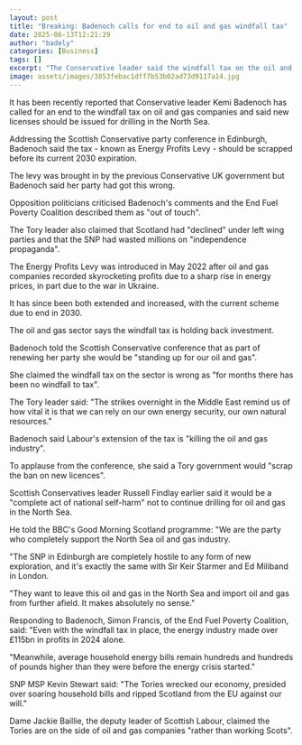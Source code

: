 ```yaml
---
layout: post
title: "Breaking: Badenoch calls for end to oil and gas windfall tax"
date: 2025-06-13T12:21:29
author: "badely"
categories: [Business]
tags: []
excerpt: "The Conservative leader said the windfall tax on the oil and gas sector should end and new drilling licenses are needed."
image: assets/images/3853febac1dff7b53b02ad73d9117a14.jpg
---
```


It has been recently reported that Conservative leader Kemi Badenoch has called for an end to the windfall tax on oil and gas companies and said new licenses should be issued for drilling in the North Sea.

Addressing the Scottish Conservative party conference in Edinburgh, Badenoch said the tax - known as Energy Profits Levy - should be scrapped before its current 2030 expiration.

The levy was brought in by the previous Conservative UK government but Badenoch said her party had got this wrong.

Opposition politicians criticised Badenoch's comments and the End Fuel Poverty Coalition described them as "out of touch". 

The Tory leader also claimed that Scotland had "declined" under left wing parties and that the SNP had wasted millions on "independence propaganda".

The Energy Profits Levy was introduced in May 2022 after oil and gas companies recorded skyrocketing profits due to a sharp rise in energy prices, in part due to the war in Ukraine.

It has since been both extended and increased, with the current scheme due to end in 2030. 

The oil and gas sector says the windfall tax is holding back investment.

Badenoch told the Scottish Conservative conference that as part of renewing her party she would be "standing up for our oil and gas".

She claimed the windfall tax on the sector is wrong as "for months there has been no windfall to tax".

The Tory leader said: "The strikes overnight in the Middle East remind us of how vital it is that we can rely on our own energy security, our own natural resources."

Badenoch said Labour's extension of the tax is "killing the oil and gas industry".

To applause from the conference, she said a Tory government would "scrap the ban on new licences".

Scottish Conservatives leader Russell Findlay earlier said it would be a "complete act of national self-harm" not to continue drilling for oil and gas in the North Sea. 

He told the BBC's Good Morning Scotland programme: "We are the party who completely support the North Sea oil and gas industry.

"The SNP in Edinburgh are completely hostile to any form of new exploration, and it's exactly the same with Sir Keir Starmer and Ed Miliband in London.

"They want to leave this oil and gas in the North Sea and import oil and gas from further afield. It makes absolutely no sense."

Responding to Badenoch, Simon Francis, of the End Fuel Poverty Coalition, said: "Even with the windfall tax in place, the energy industry made over £115bn in profits in 2024 alone.

"Meanwhile, average household energy bills remain hundreds and hundreds of pounds higher than they were before the energy crisis started."

SNP MSP Kevin Stewart said: "The Tories wrecked our economy, presided over soaring household bills and ripped Scotland from the EU against our will."

Dame Jackie Baillie, the deputy leader of Scottish Labour, claimed the Tories are on the side of oil and gas companies "rather than working Scots".

